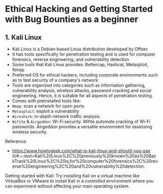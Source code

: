 # Ethical Hacking and Getting Started with Bug Bounties as a beginner

## 1. Kali Linux

- Kali Linux is a Debian-based Linux distribution developed by Offsec
- It has tools specifically for penetration testing and is used for computer forensics, reverse engineering, and vulnerability detection
- Some tools that Kali Linux provides: Bettercap, Hashcat, Metasploit, Nmap
- Preferred OS for ethical hackers, including corporate environments such as to test security of a company's network
- Tools are organized into categories such as information gathering, vulnerability analysis, wireless attacks, password cracking and social engineering. Hence, it is suitable for all aspects of penetration testing.
- Comes with preinstalled tools like:
- `Nmap`: scan a network for open ports
- `Metasploit`: exploit a vulnerability
- `Wireshark`: in-depth network traffic analysis
- `Wifite` & `Airgeddon`: Wi-Fi security. Wifite automate cracking of Wi-Fi passwords. Airgeddon provides a versatile environment for assessing wireless security.
  
Reference:
- https://www.howtogeek.com/what-is-kali-linux-and-should-you-use it/#:~:text=Kali%20Linux%2C%20previously%20known%20as%20BackTrack%20Linux%2C%20is,for%20computer%20forensics%2C%20reverse%20engineering%2C%20and%20vulnerability%20detection.

Getting started with Kali:
Try installing Kali on a virtual machine like VirtualBox or VMware to install Kali in a controlled environment where you can experiment without affecting your main operating system.
